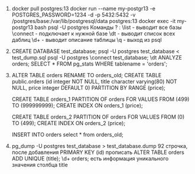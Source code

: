 1.	docker pull postgres:13
	docker run --name my-postgr13 -e POSTGRES_PASSWORD=1234 -d -p 5432:5432 -v /postgres/base:/var/lib/postgresql/data postgres:13
	docker exec -it my-postgr13 bash
	psql -U postgres
Команды \? :
	\list - выводит все базы
	\connect - подключает к нужной базе
	\dt - выводит список всех даблиц
	\d+ - выводит описание таблицы
	\q - выход из psql

2.	CREATE DATABASE test_database;
	psql -U postgres test_database < test_dump.sql
	psql -U postgres
	\connect test_database;
	\dt
	ANALYZE orders;
	SELECT * FROM pg_stats WHERE tablename = 'orders';
	

3.	ALTER TABLE orders RENAME TO orders_old;
	CREATE TABLE public.orders (id integer NOT NULL, title character varying(80) NOT NULL, price integer DEFAULT 0) PARTITION BY RANGE (price);

	CREATE TABLE orders_1 PARTITION OF orders FOR VALUES FROM (499) TO (999999999); 
	CREATE INDEX ON orders_1 (price);

	CREATE TABLE orders_2 PARTITION OF orders FOR VALUES FROM (0) TO (499); 
	CREATE INDEX ON orders_2 (price);

	INSERT INTO orders select * from orders_old;

4.	pg_dump -U postgres test_database > test_database.dump
	92 строчка, после добавления PRIMARY KEY (id) прописать ALTER TABLE orders ADD UNIQUE (title);
	\d+ orders; есть информация уникального значения столбца title
